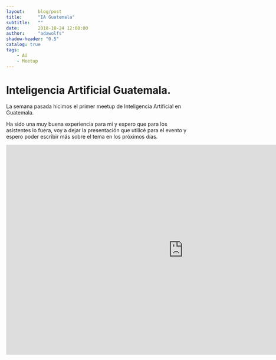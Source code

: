 ```yaml
---
layout:     blog/post
title:      "IA Guatemala"
subtitle:   ""
date:       2018-10-24 12:00:00
author:     "adawolfs"
shadow-header: "0.5"
catalog: true
tags:
    - AI
    - Meetup
---
```


# Inteligencia Artificial Guatemala.
La semana pasada hicimos el primer meetup de Inteligencia Artificial en Guatemala.

Ha sido una muy buena experiencia para mi y espero que para los asistentes lo fuera, voy a dejar la presentación que utilicé para el evento y espero poder escribir más sobre el tema en los próximos días.


<iframe src="https://docs.google.com/presentation/d/e/2PACX-1vTGN7f45f0yg-Y9XDFduAS0fMyuRk-ffngA3sXYfsz_J2aScUICxvNqgjvDc15ew_lqBEF9Tof-06Rq/embed?start=true&loop=false&delayms=60000" frameborder="0" width="960" height="569" allowfullscreen="true" mozallowfullscreen="true" webkitallowfullscreen="true">
</iframe>

